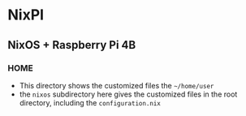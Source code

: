 # NixPI
## NixOS + Raspberry Pi 4B

### HOME
- This directory shows the customized files the `~/home/user`
- the `nixos` subdirectory here gives the customized files in the root directory, including the `configuration.nix`
